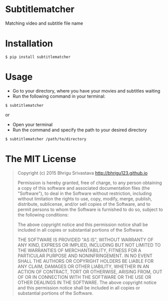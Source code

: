 # Subtitlematcher

Matching video and subtitle file name

# Installation

`$ pip install subtitlematcher`

# Usage

* Go to your directory, where you have your movies and subtitles waiting
* Run the following command in your terminal:

`$ subtitlematcher`

or

* Open your terminal
* Run the command and specify the path to your desired directory

`$ subtitlematcher /path/to/directory`

# The MIT License

> Copyright (c) 2015 Bhrigu Srivastava http://bhrigu123.github.io
> 
> Permission is hereby granted, free of charge, to any person obtaining a copy of this software and associated documentation files (the "Software"), to deal in the Software without restriction, including without limitation the rights to use, copy, modify, merge, publish, distribute, sublicense, and/or sell copies of the Software, and to permit persons to whom the Software is furnished to do so, subject to the following conditions:
> 
> The above copyright notice and this permission notice shall be included in all copies or substantial portions of the Software.
> 
> THE SOFTWARE IS PROVIDED "AS IS", WITHOUT WARRANTY OF ANY KIND, EXPRESS OR IMPLIED, INCLUDING BUT NOT LIMITED TO THE WARRANTIES OF MERCHANTABILITY, FITNESS FOR A PARTICULAR PURPOSE AND NONINFRINGEMENT. IN NO EVENT SHALL THE AUTHORS OR COPYRIGHT HOLDERS BE LIABLE FOR ANY CLAIM, DAMAGES OR OTHER LIABILITY, WHETHER IN AN ACTION OF CONTRACT, TORT OR OTHERWISE, ARISING FROM, OUT OF OR IN CONNECTION WITH THE SOFTWARE OR THE USE OR OTHER DEALINGS IN THE SOFTWARE. The above copyright notice and this permission notice shall be included in all copies or substantial portions of the Software.
